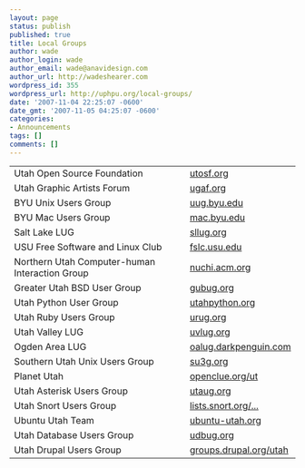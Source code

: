 ```yaml
---
layout: page
status: publish
published: true
title: Local Groups
author: wade
author_login: wade
author_email: wade@anavidesign.com
author_url: http://wadeshearer.com
wordpress_id: 355
wordpress_url: http://uphpu.org/local-groups/
date: '2007-11-04 22:25:07 -0600'
date_gmt: '2007-11-05 04:25:07 -0600'
categories:
- Announcements
tags: []
comments: []
---
```

<table class="tabular_data width_max" style="margin-top: 15px" border="0">
<tbody>
<tr>
<td>Utah Open Source Foundation</td>
<td><a href="http://utosf.org">utosf.org</a></td>
</tr>
<tr class="shading_light">
<td>Utah Graphic Artists Forum</td>
<td><a href="http://ugaf.org">ugaf.org</a></td>
</tr>
<tr>
<td>BYU Unix Users Group</td>
<td><a href="http://uug.byu.edu/">uug.byu.edu</a></td>
</tr>
<tr class="shading_light">
<td>BYU Mac Users Group</td>
<td><a href="http://mac.byu.edu/">mac.byu.edu</a></td>
</tr>
<tr>
<td>Salt Lake LUG</td>
<td><a href="http://www.sllug.org/">sllug.org</a></td>
</tr>
<tr class="shading_light">
<td>USU Free Software and Linux Club</td>
<td><a href="http://fslc.usu.edu/">fslc.usu.edu</a></td>
</tr>
<tr>
<td>Northern Utah Computer-human Interaction Group</td>
<td><a href="http://nuchi.acm.org">nuchi.acm.org</a></td>
</tr>
<tr class="shading_light">
<td>Greater Utah BSD User Group</td>
<td><a href="http://gubug.org/">gubug.org</a></td>
</tr>
<tr>
<td>Utah Python User Group</td>
<td><a href="http://utahpython.org/">utahpython.org</a></td>
</tr>
<tr class="shading_light">
<td>Utah Ruby Users Group</td>
<td><a href="http://urug.org/">urug.org</a></td>
</tr>
<tr>
<td>Utah Valley LUG</td>
<td><a href="http://uvlug.org/">uvlug.org</a></td>
</tr>
<tr class="shading_light">
<td>Ogden Area LUG</td>
<td><a href="http://oalug.darkpenguin.com/">oalug.darkpenguin.com</a></td>
</tr>
<tr>
<td>Southern Utah Unix Users Group</td>
<td><a href="http://www.su3g.org/">su3g.org</a></td>
</tr>
<tr class="shading_light">
<td>Planet Utah</td>
<td><a href="http://openclue.org/ut">openclue.org/ut</a></td>
</tr>
<tr>
<td>Utah Asterisk Users Group</td>
<td><a href="http://www.utaug.org">utaug.org</a></td>
</tr>
<tr class="shading_light">
<td>Utah Snort Users Group</td>
<td><a href="https://lists.snort.org/mailman/listinfo/utah_sug">lists.snort.org/...</a></td>
</tr>
<tr>
<td>Ubuntu Utah Team</td>
<td><a href="http://ubuntu-utah.org">ubuntu-utah.org</a></td>
</tr>
<tr class="shading_light">
<td>Utah Database Users Group</td>
<td><a href="http://udbug.org">udbug.org</a></td>
</tr>
<tr class="">
<td>Utah Drupal Users Group</td>
<td><a href="http://groups.drupal.org/utah">groups.drupal.org/utah</a></td>
</tr>
</tbody>
</table>
